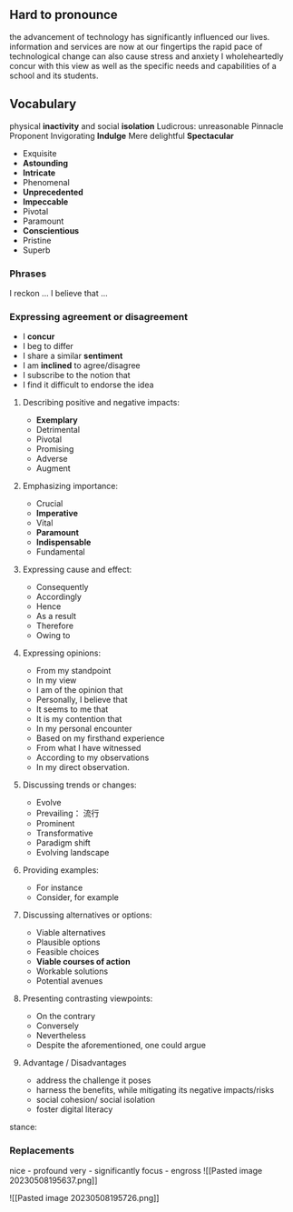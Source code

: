 
## Hard to pronounce
the advancement of technology has significantly influenced our lives.
information and services are now at our fingertips
the rapid pace of technological change can also cause stress and anxiety
I wholeheartedly concur with this view
as well as the specific needs and capabilities of a school and its students.

## Vocabulary

physical **inactivity** and social **isolation**
Ludicrous: unreasonable
Pinnacle
Proponent
Invigorating
**Indulge**
Mere
delightful
**Spectacular**
-   Exquisite
-   **Astounding**
-   **Intricate**
-   Phenomenal
-   **Unprecedented**
-   **Impeccable**
-   Pivotal
-   Paramount
-   **Conscientious**
-   Pristine
-   Superb

### Phrases
I reckon ...
I believe that ...

###  Expressing agreement or disagreement 
-   I **concur**
-   I beg to differ
-   I share a similar **sentiment**
-   I am **inclined** to agree/disagree
-   I subscribe to the notion that
-   I find it difficult to endorse the idea

1.  Describing positive and negative impacts:
    -   **Exemplary**
    -   Detrimental
    -   Pivotal
    -   Promising
    -   Adverse
    -   Augment
1.  Emphasizing importance:
    -   Crucial
    -   **Imperative**
    -   Vital
    -   **Paramount**
    -   **Indispensable**
    -   Fundamental 


1.  Expressing cause and effect:
    -   Consequently
    -   Accordingly
    -   Hence
    -   As a result
    -   Therefore
    -   Owing to
3.  Expressing opinions:
    -   From my standpoint
    -   In my view
    -   I am of the opinion that
    -   Personally, I believe that
    -   It seems to me that
    -   It is my contention that
    -   In my personal encounter
    -   Based on my firsthand experience
    -   From what I have witnessed
    -   According to my observations
    -   In my direct observation.
4. Discussing trends or changes:
    -   Evolve
    -   Prevailing： 流行
    -   Prominent
    -   Transformative
    -   Paradigm shift
    -   Evolving landscape
2.  Providing examples:
    -   For instance
    -   Consider, for example
3.  Discussing alternatives or options:
    -   Viable alternatives
    -   Plausible options
    -   Feasible choices
    -   **Viable courses of action**
    -   Workable solutions
    -   Potential avenues
4.  Presenting contrasting viewpoints:
    -   On the contrary
    -   Conversely
    -   Nevertheless
    -   Despite the aforementioned, one could argue
5. Advantage / Disadvantages
    * address the challenge it poses
    * harness the benefits, while mitigating its negative impacts/risks
    * social cohesion/ social isolation
    * foster digital literacy 

stance: 

### Replacements
nice - profound
very - significantly
focus - engross
![[Pasted image 20230508195637.png]]

![[Pasted image 20230508195726.png]]